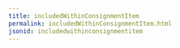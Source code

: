 ```yaml
---
title: includedWithinConsignmentItem
permalink: includedWithinConsignmentItem.html
jsonid: includedwithinconsignmentitem
---
```

